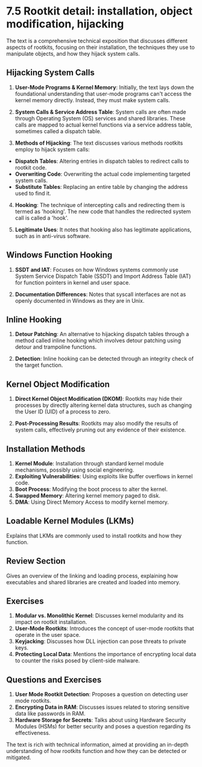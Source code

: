 # 7.5 Rootkit detail: installation, object modification, hijacking

The text is a comprehensive technical exposition that discusses different aspects of rootkits, focusing on their installation, the techniques they use to manipulate objects, and how they hijack system calls.

## Hijacking System Calls

1. **User-Mode Programs & Kernel Memory**: Initially, the text lays down the foundational understanding that user-mode programs can't access the kernel memory directly. Instead, they must make system calls.

2. **System Calls & Service Address Table**: System calls are often made through Operating System (OS) services and shared libraries. These calls are mapped to actual kernel functions via a service address table, sometimes called a dispatch table.

3. **Methods of Hijacking**: The text discusses various methods rootkits employ to hijack system calls:
  - **Dispatch Tables**: Altering entries in dispatch tables to redirect calls to rootkit code.
  - **Overwriting Code**: Overwriting the actual code implementing targeted system calls.
  - **Substitute Tables**: Replacing an entire table by changing the address used to find it.

4. **Hooking**: The technique of intercepting calls and redirecting them is termed as 'hooking'. The new code that handles the redirected system call is called a 'hook'.

5. **Legitimate Uses**: It notes that hooking also has legitimate applications, such as in anti-virus software.

## Windows Function Hooking

1. **SSDT and IAT**: Focuses on how Windows systems commonly use System Service Dispatch Table (SSDT) and Import Address Table (IAT) for function pointers in kernel and user space.

2. **Documentation Differences**: Notes that syscall interfaces are not as openly documented in Windows as they are in Unix.

## Inline Hooking

1. **Detour Patching**: An alternative to hijacking dispatch tables through a method called inline hooking which involves detour patching using detour and trampoline functions.

2. **Detection**: Inline hooking can be detected through an integrity check of the target function.

## Kernel Object Modification

1. **Direct Kernel Object Modification (DKOM)**: Rootkits may hide their processes by directly altering kernel data structures, such as changing the User ID (UID) of a process to zero.

2. **Post-Processing Results**: Rootkits may also modify the results of system calls, effectively pruning out any evidence of their existence.

## Installation Methods

1. **Kernel Module**: Installation through standard kernel module mechanisms, possibly using social engineering.
2. **Exploiting Vulnerabilities**: Using exploits like buffer overflows in kernel code.
3. **Boot Process**: Modifying the boot process to alter the kernel.
4. **Swapped Memory**: Altering kernel memory paged to disk.
5. **DMA**: Using Direct Memory Access to modify kernel memory.

## Loadable Kernel Modules (LKMs)

Explains that LKMs are commonly used to install rootkits and how they function.

## Review Section

Gives an overview of the linking and loading process, explaining how executables and shared libraries are created and loaded into memory.

## Exercises

1. **Modular vs. Monolithic Kernel**: Discusses kernel modularity and its impact on rootkit installation.
2. **User-Mode Rootkits**: Introduces the concept of user-mode rootkits that operate in the user space.
3. **Keyjacking**: Discusses how DLL injection can pose threats to private keys.
4. **Protecting Local Data**: Mentions the importance of encrypting local data to counter the risks posed by client-side malware.

## Questions and Exercises

1. **User Mode Rootkit Detection**: Proposes a question on detecting user mode rootkits.
2. **Encrypting Data in RAM**: Discusses issues related to storing sensitive data like passwords in RAM.
3. **Hardware Storage for Secrets**: Talks about using Hardware Security Modules (HSMs) for better security and poses a question regarding its effectiveness.

The text is rich with technical information, aimed at providing an in-depth understanding of how rootkits function and how they can be detected or mitigated.
